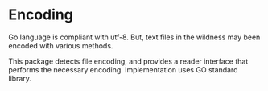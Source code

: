 # Encoding #
Go language is compliant with utf-8. But, text files in the wildness 
may been encoded with various methods. 

This package detects file encoding, and provides
a reader interface that performs the necessary encoding. 
Implementation uses GO standard library.
